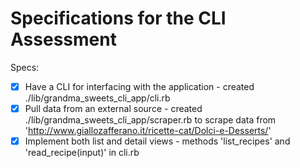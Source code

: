 # Specifications for the CLI Assessment

 Specs:
 - [X] Have a CLI for interfacing with the application - created ./lib/grandma_sweets_cli_app/cli.rb
 - [X] Pull data from an external source - created ./lib/grandma_sweets_cli_app/scraper.rb to scrape data from 'http://www.giallozafferano.it/ricette-cat/Dolci-e-Desserts/'
 - [X] Implement both list and detail views	- methods 'list_recipes' and 'read_recipe(input)' in cli.rb 
